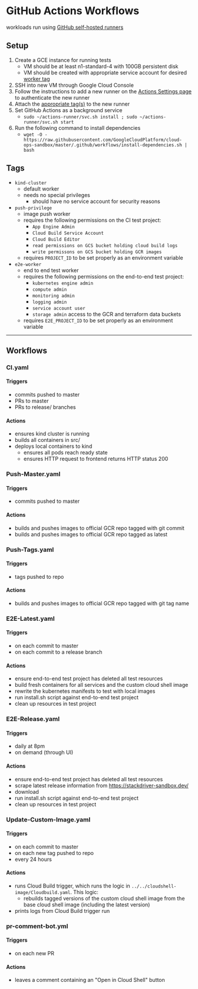# GitHub Actions Workflows

workloads run using [GitHub self-hosted runners](https://help.github.com/en/actions/automating-your-workflow-with-github-actions/about-self-hosted-runners)

## Setup

1. Create a GCE instance for running tests
    - VM should be at least n1-standard-4 with 100GB persistent disk
    - VM should be created with appropriate service account for desired [worker tag](#Tags)
2. SSH into new VM through Google Cloud Console
3. Follow the instructions to add a new runner on the [Actions Settings page](https://github.com/GoogleCloudPlatform/cloud-ops-sandbox/settings/actions) to authenticate the new runner
4. Attach the [appropriate tag(s)](#Tags) to the new runner
5. Set GitHub Actions as a background service
    - `sudo ~/actions-runner/svc.sh install ; sudo ~/actions-runner/svc.sh start`
6. Run the following command to install dependencies
    - `wget -O - https://raw.githubusercontent.com/GoogleCloudPlatform/cloud-ops-sandbox/master/.github/workflows/install-dependencies.sh | bash`

## Tags
- `kind-cluster`
  - default worker
  - needs no special privileges
    - should have no service account for security reasons
- `push-privilege`
  - image push worker
  - requires the following permissions on the CI test project:
    - `App Engine Admin`
    - `Cloud Build Service Account`
    - `Cloud Build Editor`
    - `read permissions on GCS bucket holding cloud build logs`
    - `write permissons on GCS bucket holding GCR images`
  - requires `PROJECT_ID` to be set properly as an environment variable
- `e2e-worker`
  - end to end test worker
  - requires the following permissions on the end-to-end test project:
    - `kubernetes engine admin`
    - `compute admin`
    - `monitoring admin`
    - `logging admin`
    - `service account user`
    - `storage admin` access to the GCR and terraform data buckets
  - requires `E2E_PROJECT_ID` to be set properly as an environment variable

---
## Workflows

### CI.yaml

#### Triggers

- commits pushed to master
- PRs to master
- PRs to release/ branches

#### Actions

- ensures kind cluster is running
- builds all containers in src/
- deploys local containers to kind
  - ensures all pods reach ready state
  - ensures HTTP request to frontend returns HTTP status 200


### Push-Master.yaml

#### Triggers
- commits pushed to master

#### Actions
- builds and pushes images to official GCR repo tagged with git commit
- builds and pushes images to official GCR repo tagged as latest


### Push-Tags.yaml

#### Triggers
- tags pushed to repo

#### Actions
- builds and pushes images to official GCR repo tagged with git tag name

### E2E-Latest.yaml

#### Triggers
- on each commit to master
- on each commit to a release branch

#### Actions
- ensure end-to-end test project has deleted all test resources
- build fresh containers for all services and the custom cloud shell image
- rewrite the kubernetes manifests to test with local images
- run install.sh script against end-to-end test project
- clean up resources in test project

### E2E-Release.yaml

#### Triggers
- daily at 8pm
- on demand (through UI)

#### Actions
- ensure end-to-end test project has deleted all test resources
- scrape latest release information from https://stackdriver-sandbox.dev/
- download 
- run install.sh script against end-to-end test project
- clean up resources in test project

### Update-Custom-Image.yaml

#### Triggers
- on each commit to master
- on each new tag pushed to repo
- every 24 hours

#### Actions
- runs Cloud Build trigger, which runs the logic in `../../cloudshell-image/Cloudbuild.yaml`. This logic:
    - rebuilds tagged versions of the custom cloud shell image from the base cloud shell image (including the latest version)
- prints logs from Cloud Build trigger run

### pr-comment-bot.yml

#### Triggers
- on each new PR

#### Actions
- leaves a comment containing an "Open in Cloud Shell" button
